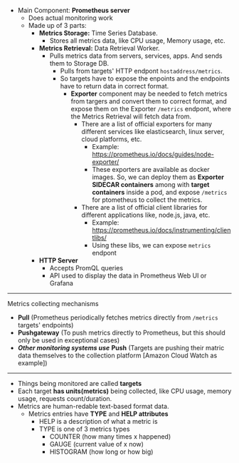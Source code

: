 - Main Component: **Prometheus server**
  - Does actual monitoring work
  - Made up of 3 parts:
    - **Metrics Storage:** Time Series Database.
      - Stores all metrics data, like CPU usage, Memory usage, etc.
    - **Metrics Retrieval:** Data Retrieval Worker.
      - Pulls metrics data from servers, services, apps. And sends them to Storage DB.
        - Pulls from targets' HTTP endpont `hostaddress/metrics`.
        - So targets have to expose the enpoints and the endpoints have to return data in correct format.
          - **Exporter** component may be needed to fetch metrics from targers and convert them to correct format, and expose them on the Exporter `/metrics` endpont, where the Metrics Retrieval will fetch data from.
            - There are a list of official exporters for many different services like elasticsearch, linux server, cloud platforms, etc.
              - Example: https://prometheus.io/docs/guides/node-exporter/
              - These exporters are available as docker images. So, we can deploy them as **Exporter SIDECAR containers** among with **target containers** inside a pod, and expose `/metrics` for ptometheus to collect the metrics.
            - There are a list of official client libraries for different applications like, node.js, java, etc.
              - Example: https://prometheus.io/docs/instrumenting/clientlibs/
              - Using these libs, we can expose `metrics` endpont
    - **HTTP Server**
      - Accepts PromQL queries
      - API used to display the data in Prometheus Web UI or Grafana

---

Metrics collecting mechanisms
- **Pull** (Prometheus periodically fetches metrics directly from `/metrics` targets' endpoints)
- **Pushgateway** (To push metrics directly to Prometheus, but this should only be used in exceptional cases)
- ***Other monitoring systems use*** **Push** (Targets are pushing their matric data themselves to the collection platform [Amazon Cloud Watch as example])

---

- Things being monitored are called **targets**
- Each target **has units(metrics)** being collected, like CPU usage, memory usage, requests count/duration.
- Metrics are human-redable text-based format data.
  - Metrics entries have **TYPE** and **HELP attributes**
    - HELP is a description of what a metric is
    - TYPE is one of 3 metrics types
      - COUNTER (how many times x happened)
      - GAUGE (current value of x now)
      - HISTOGRAM (how long or how big)
 
